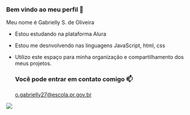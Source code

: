 ### Bem vindo ao meu perfil 🤖

Meu nome é Gabrielly S. de Oliveira

- Estou estudando na plataforma Alura
- Estou me desnvolvendo nas linguagens JavaScript, html, css
- Utilizo este espaço para minha organização e compartilhamento dos meus projetos.

  ### Você pode entrar em contato comigo 📫

  o.gabrielly27@escola.pr.gov.br

 ![]( https://media.tenor.com/HbY212T5QgMAAAAi/athletico-paranaense-furac%C3%A3o.gif)
